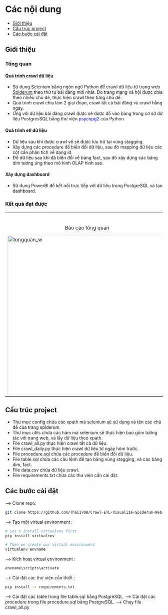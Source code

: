 # Các nội dung
- [Giới thiệu](#Giới-thiệu)
- [Cấu trúc project](#Cấu-trúc-project)
- [Các bước cài đặt](#Các-bước-cài-đặt)

## Giới thiệu
### Tổng quan
#### Quá trình crawl dữ liệu
- Sử dụng Selenium bằng ngôn ngữ Python để crawl dữ liệu từ trang web [Spiderum](https://spiderum.com/?sort=hot&page_idx=1) theo thứ tự bài đăng mới nhất. Do trang mạng xã hội được chia theo nhiều
chủ đề, thực hiện crawl theo từng chủ đề.
- Quá trình crawl chia làm 2 giai đoạn, crawl tất cả bài đăng và crawl hằng ngày.
- Ứng với dữ liệu bài đăng crawl được sẽ được đổ vào bảng trong cơ sở dữ liệu PostgresSQL bằng thư viện <span style="color: blue;">psycopg2</span> của Python.

#### Quá trình etl dữ liệu
- Dữ liệu sau khi được crawl về sẽ được lưu trữ tại vùng stagging.
- Xây dựng các procedure để biến đổi dữ liệu, sau đó mapping dữ liệu các cột cần phân tích về dạng id.
- Đổ dữ liệu sau khi đã biến đổi về bảng fact, sau đó xây dựng các bảng dim tương ứng theo mô hình OLAP hình sao.

#### Xây dựng dashboard
- Sử dụng PowerBI để kết nối trực tiếp với dữ liệu trong PostgreSQL và tạo dashboard.

### Kết quả đạt được
<table width="100%"> 
<tr>
<td width="50%">      
&nbsp; 
<br>
<p align="center">
  Báo cáo tổng quan
</p>
<img width="508" alt="tongquan_w" src="https://github.com/user-attachments/assets/7e00061b-d8de-49ba-bbe0-a70e8c1c3434">
</td> 
<td width="50%">
<br>
<p align="center">
  Báo cáo hoạt động
</p>
<img width="509" alt="hoatdong_w" src="https://github.com/user-attachments/assets/e9fb22ab-c9cc-4d88-9d80-bf9c27e4c9a9">
</td>
</table>

## Cấu trúc project
- Thư mục config chứa các xpath mà selenium sẽ sử dụng và tên các chủ đề của trang spiderum.
- Thư mục utils chứa các hàm mà selenium sẽ thực hiện bao gồm tương tác với trang web, và lấy dữ liệu theo xpath.
- File crawl_all.py thực hiện crawl tất cả dữ liệu.
- File crawl_daily.py thực hiện crawl dữ liệu từ ngày hôm trước.
- File procedure.sql chứa các procedure để biến đổi dữ liệu.
- File table.sql chứa các câu lệnh để tạo bảng vùng stagging, và các bảng dim, fact.
- File data.csv chứa dữ liệu crawl.
- File requirements.txt chứa các thư viện cần cài đặt.

## Các bước cài đặt
--> Clone repo:
```bash
git clone https://github.com/Thai1708/Crawl-ETL-Visualize-Spiderum-Web.git

```

--> Tạo một virtual environment :
```bash
# Let's install virtualenv first
pip install virtualenv

# Then we create our virtual environment
virtualenv envname

```

--> Kích hoạt virtual environment :
```bash
envname\scripts\activate

```

--> Cài đặt các thư viện cần thiết :
```bash
pip install -r requirements.txt

```
--> Cài đặt các table trong file table.sql bằng PostgreSQL.
--> Cài đặt các procedure trong file procedure.sql bằng PostgreSQL.
--> Chạy file crawl_all.py
